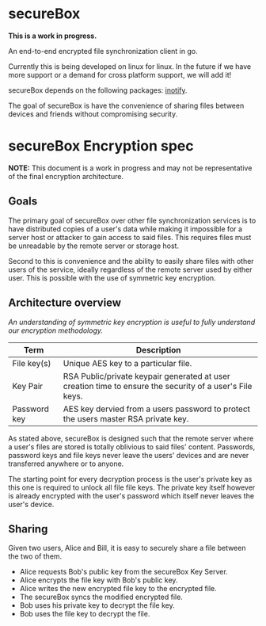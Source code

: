 secureBox
=========
**This is a work in progress.**

An end-to-end encrypted file synchronization client in go.

Currently this is being developed on linux for linux. In the future if we have more support or a demand for cross platform support, we will add it!

secureBox depends on the following packages: [inotify](http://godoc.org/code.google.com/p/go.exp/inotify).


The goal of secureBox is have the convenience of sharing files between devices and friends without compromising security.


secureBox Encryption spec
=========================
**NOTE:** This document is a work in progress and may not be representative of the final encryption architecture.


Goals
-----
The primary goal of secureBox over other file synchronization services is to have distributed copies of a user's data while making it impossible for a server host or attacker to gain access to said files. This requires files must be unreadable by the remote server or storage host.

Second to this is convenience and the ability to easily share files with other users of the service, ideally regardless of the remote server used by either user. This is possible with the use of symmetric key encryption.


Architecture overview
---------------------

*An understanding of symmetric key encryption is useful to fully understand our encryption methodology.*

Term         | Description
-------------|-------------
File key(s)  | Unique AES key to a particular file.
Key Pair     | RSA Public/private keypair generated at user creation time to ensure the security of a user's File keys.
Password key | AES key dervied from a users password to protect the users master RSA private key.

As stated above, secureBox is designed such that the remote server where a user's files are stored is totally oblivious to said files' content. Passwords, password keys and file keys never leave the users' devices and are never transferred anywhere or to anyone.

The starting point for every decryption process is the user's private key as this one is required to unlock all file file keys. The private key itself however is already encrypted with the user's password which itself never leaves the user's device.


Sharing
-------

Given two users, Alice and Bill, it is easy to securely share a file between the two of them.

* Alice requests Bob's public key from the secureBox Key Server.
* Alice encrypts the file key with Bob's public key.
* Alice writes the new encrypted file key to the encrypted file.
* The secureBox syncs the modified encrypted file.
* Bob uses his private key to decrypt the file key.
* Bob uses the file key to decrypt the file.
